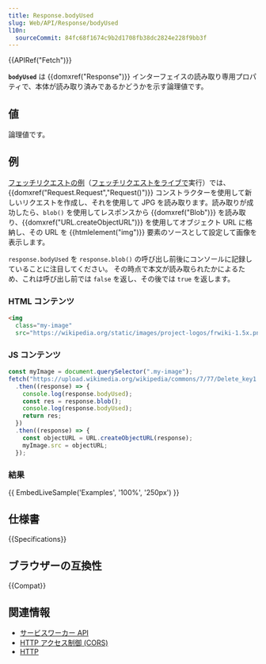 ```yaml
---
title: Response.bodyUsed
slug: Web/API/Response/bodyUsed
l10n:
  sourceCommit: 84fc68f1674c9b2d1708fb38dc2824e228f9bb3f
---
```


{{APIRef("Fetch")}}

**`bodyUsed`** は {{domxref("Response")}} インターフェイスの読み取り専用プロパティで、本体が読み取り済みであるかどうかを示す論理値です。

## 値

論理値です。

## 例

[フェッチリクエストの例](https://github.com/mdn/dom-examples/tree/main/fetch/fetch-request)（[フェッチリクエストをライブで](https://mdn.github.io/dom-examples/fetch/fetch-request/)実行）では、 {{domxref("Request.Request","Request()")}} コンストラクターを使用して新しいリクエストを作成し、それを使用して JPG を読み取ります。読み取りが成功したら、`blob()` を使用してレスポンスから {{domxref("Blob")}} を読み取り、{{domxref("URL.createObjectURL")}} を使用してオブジェクト URL に格納し、その URL を {{htmlelement("img")}} 要素のソースとして設定して画像を表示します。

`response.bodyUsed` を `response.blob()` の呼び出し前後にコンソールに記録していることに注目してください。 その時点で本文が読み取られたかによるため、これは呼び出し前では `false` を返し、その後では `true` を返します。

### HTML コンテンツ

```html
<img
  class="my-image"
  src="https://wikipedia.org/static/images/project-logos/frwiki-1.5x.png" />
```

### JS コンテンツ

```js
const myImage = document.querySelector(".my-image");
fetch("https://upload.wikimedia.org/wikipedia/commons/7/77/Delete_key1.jpg")
  .then((response) => {
    console.log(response.bodyUsed);
    const res = response.blob();
    console.log(response.bodyUsed);
    return res;
  })
  .then((response) => {
    const objectURL = URL.createObjectURL(response);
    myImage.src = objectURL;
  });
```

### 結果

{{ EmbedLiveSample('Examples', '100%', '250px') }}

## 仕様書

{{Specifications}}

## ブラウザーの互換性

{{Compat}}

## 関連情報

- [サービスワーカー API](/ja/docs/Web/API/Service_Worker_API)
- [HTTP アクセス制御 (CORS)](/ja/docs/Web/HTTP/CORS)
- [HTTP](/ja/docs/Web/HTTP)
